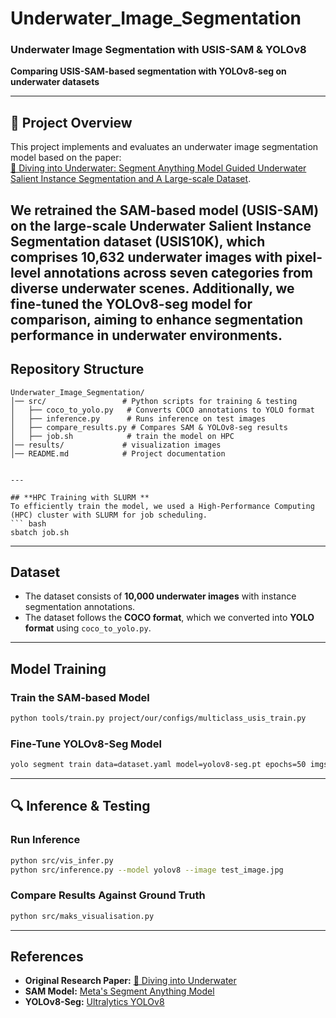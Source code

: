 # Underwater_Image_Segmentation


### **Underwater Image Segmentation with USIS-SAM & YOLOv8**  
**Comparing USIS-SAM-based segmentation with YOLOv8-seg on underwater datasets**  

---

## 📌 **Project Overview**  
This project implements and evaluates an underwater image segmentation model based on the paper:  
[📄 Diving into Underwater: Segment Anything Model Guided Underwater Salient Instance Segmentation and A Large-scale Dataset](https://arxiv.org/abs/2406.06039).  

We retrained the SAM-based model (USIS-SAM) on the **large-scale Underwater Salient Instance Segmentation dataset (USIS10K)**, which comprises **10,632 underwater images** with pixel-level annotations across **seven categories** from diverse underwater scenes. Additionally, we fine-tuned the **YOLOv8-seg model** for comparison, aiming to enhance segmentation performance in underwater environments.
---

## **Repository Structure**  
```
Underwater_Image_Segmentation/
│── src/                 # Python scripts for training & testing
│   ├── coco_to_yolo.py   # Converts COCO annotations to YOLO format
│   ├── inference.py      # Runs inference on test images
│   ├── compare_results.py # Compares SAM & YOLOv8-seg results
│   ├── job.sh            # train the model on HPC
│── results/             # visualization images
│── README.md            # Project documentation


---

## **HPC Training with SLURM **
To efficiently train the model, we used a High-Performance Computing (HPC) cluster with SLURM for job scheduling.
``` bash
sbatch job.sh  
```
---

## **Dataset**  
- The dataset consists of **10,000 underwater images** with instance segmentation annotations.  
- The dataset follows the **COCO format**, which we converted into **YOLO format** using `coco_to_yolo.py`.  

---


##  **Model Training**  
### **Train the SAM-based Model**  
```bash
python tools/train.py project/our/configs/multiclass_usis_train.py
```
  
### **Fine-Tune YOLOv8-Seg Model**  
```bash
yolo segment train data=dataset.yaml model=yolov8-seg.pt epochs=50 imgsz=640
```

---

## 🔍 **Inference & Testing**  
### **Run Inference**  
```bash
python src/vis_infer.py
python src/inference.py --model yolov8 --image test_image.jpg
```

### **Compare Results Against Ground Truth**  
```bash
python src/maks_visualisation.py 
```


---

##  **References**  
- **Original Research Paper:** [📄 Diving into Underwater](https://arxiv.org/abs/2406.06039)  
- **SAM Model:** [Meta's Segment Anything Model](https://github.com/facebookresearch/segment-anything)  
- **YOLOv8-Seg:** [Ultralytics YOLOv8](https://github.com/ultralytics/ultralytics)  

